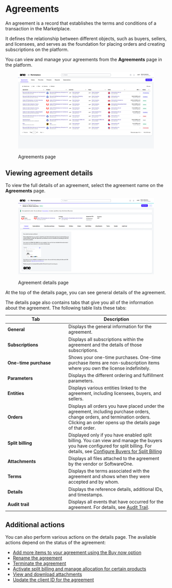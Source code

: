 # Agreements

An agreement is a record that establishes the terms and conditions of a transaction in the Marketplace.&#x20;

It defines the relationship between different objects, such as buyers, sellers, and licensees, and serves as the foundation for placing orders and creating subscriptions on the platform.&#x20;

You can view and manage your agreements from the **Agreements** page in the platform.

<figure><img src="../../../.gitbook/assets/agreements_page.png" alt=""><figcaption><p>Agreements page</p></figcaption></figure>

## Viewing agreement details <a href="#subscription-details" id="subscription-details"></a>

To view the full details of an agreement, select the agreement name on the **Agreements** page.&#x20;

<figure><img src="../../../.gitbook/assets/AgeementsDetails.png" alt=""><figcaption><p>Agreement details page</p></figcaption></figure>

At the top of the details page, you can see general details of the agreement.&#x20;

The details page also contains tabs that give you all of the information about the agreement. The following table lists these tabs:

<table><thead><tr><th width="176">Tab</th><th>Description</th></tr></thead><tbody><tr><td><strong>General</strong> </td><td>Displays the general information for the agreement. </td></tr><tr><td><strong>Subscriptions</strong></td><td>Displays all subscriptions within the agreement and the details of those subscriptions.</td></tr><tr><td><strong>One-time purchase</strong> </td><td>Shows your one-time purchases. One-time purchase items are non-subscription items where you own the license indefinitely.</td></tr><tr><td><strong>Parameters</strong></td><td>Displays the different ordering and fulfillment parameters.</td></tr><tr><td><strong>Entities</strong> </td><td>Displays various entities linked to the agreement, including licensees, buyers, and sellers. </td></tr><tr><td><strong>Orders</strong></td><td>Displays all orders you have placed under the agreement, including purchase orders, change orders, and termination orders. Clicking an order opens up the details page of that order. </td></tr><tr><td><strong>Split billing</strong></td><td>Displayed only if you have enabled split billing. You can view and manage the buyers you have configured for split billing. For details, see <a href="../billing/split-billing/configure-buyers-for-split-billing.md">Configure Buyers for Split Billing</a></td></tr><tr><td><strong>Attachments</strong></td><td>Displays all files attached to the agreement by the vendor or SoftwareOne.</td></tr><tr><td><strong>Terms</strong> </td><td>Displays the terms associated with the agreement and shows when they were accepted and by whom.</td></tr><tr><td><strong>Details</strong> </td><td>Displays the reference details, additional IDs, and timestamps.</td></tr><tr><td><strong>Audit trail</strong></td><td>Displays all events that have occurred for the agreement. For details, see <a href="../../settings/audit-trail.md">Audit Trail</a>. </td></tr></tbody></table>

## Additional actions

You can also perform various actions on the details page. The available actions depend on the status of the agreement:

* [Add more items to your agreement using the Buy now option](../../../marketplace-platform/getting-started/marketplace-for-clients/add-items-to-an-agreement.md)
* [Rename the agreement](rename-an-agreement.md)
* [Terminate the agreement](terminate-agreements.md)
* [Activate split billing and manage allocation for certain products](../billing/)
* [View and download attachments](view-and-download-attachments.md)
* [Update the client ID for the agreement](edit-agreement-id.md)
